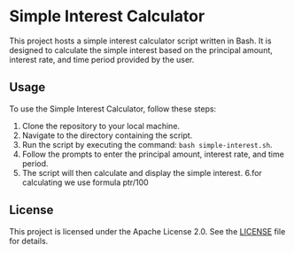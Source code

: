 

# Simple Interest Calculator

This project hosts a simple interest calculator script written in Bash. It is designed to calculate the simple interest based on the principal amount, interest rate, and time period provided by the user.

## Usage

To use the Simple Interest Calculator, follow these steps:

1. Clone the repository to your local machine.
2. Navigate to the directory containing the script.
3. Run the script by executing the command: `bash simple-interest.sh`.
4. Follow the prompts to enter the principal amount, interest rate, and time period.
5. The script will then calculate and display the simple interest.
6.for calculating we use  formula ptr/100

## License

This project is licensed under the Apache License 2.0. See the [LICENSE](LICENSE) file for details.
